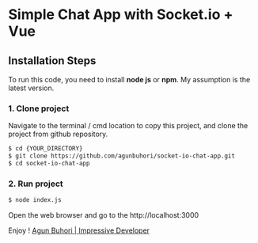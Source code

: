 <h1>Simple Chat App with Socket.io + Vue</h1>

## Installation Steps
To run this code, you need to install <b>node js</b> or <b>npm</b>. My assumption is the latest version.

### 1. Clone project
Navigate to the terminal / cmd location to copy this project, and clone the project from github repository.
```bash
$ cd {YOUR_DIRECTORY}
$ git clone https://github.com/agunbuhori/socket-io-chat-app.git
$ cd socket-io-chat-app
```

### 2. Run project
```bash
$ node index.js
```
Open the web browser and go to the http://localhost:3000

Enjoy !
<a href="https://agun.buhori.com/">Agun Buhori | Impressive Developer</a>
